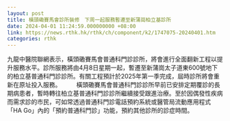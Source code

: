 ```yaml
---
layout: post
title: 橫頭磡賽馬會診所裝修　下周一起服務暫遷至新蒲崗柏立基診所
date: 2024-04-01 11:24:59.000000000 +08:00
link: https://news.rthk.hk/rthk/ch/component/k2/1747075-20240401.htm
categories: rthk
---
```


九龍中醫院聯網表示，橫頭磡賽馬會普通科門診診所，將會進行全面翻新工程以提升服務水平。診所服務將由4月8日星期一起，暫遷至新蒲崗太子道東600號地下的柏立基普通科門診診所。有關工程預計於2025年第一季完成，屆時診所將會重新在原址投入服務。
　　 
橫頭磡賽馬會普通科門診診所早前已安排定期覆診的長期病患者，暫時轉往柏立基普通科門診診所繼續接受跟進治療。至於因偶發性疾病而需求診的市民，可如常透過普通科門診電話預約系統或醫管局流動應用程式「HA Go」內的「預約普通科門診」功能，預約其他診所的診症時間。
　　
